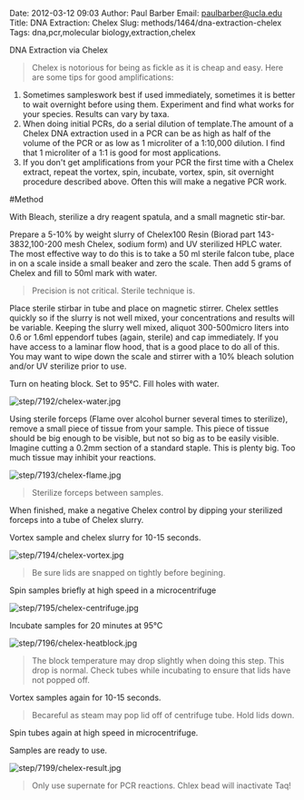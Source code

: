 Date: 2012-03-12 09:03
Author: Paul Barber
Email: paulbarber@ucla.edu
Title: DNA Extraction: Chelex
Slug: methods/1464/dna-extraction-chelex
Tags: dna,pcr,molecular biology,extraction,chelex

DNA Extraction via Chelex




>Chelex is notorious for being as fickle as it is cheap and easy. Here are some tips for good amplifications:
1. Sometimes sampleswork best if used immediately, sometimes it is better to wait overnight before using them. Experiment and find what works for your species. Results can vary by taxa.
2. When doing initial PCRs, do a serial dilution of template.The amount of a Chelex DNA extraction used in a PCR can be as high as half of the volume of the PCR or as low as 1 microliter of a 1:10,000 dilution. I find that 1 microliter of a 1:1 is good for most applications.
3. If you don't get amplifications from your PCR the first time with a Chelex extract, repeat the vortex, spin, incubate, vortex, spin, sit overnight procedure described above. Often this will make a negative PCR work.




#Method

With Bleach, sterilize a dry reagent spatula, and a small magnetic stir-bar.



 Prepare a 5-10% by weight slurry of Chelex100 Resin (Biorad part 143- 3832,100-200 mesh Chelex, sodium form) and UV sterilized HPLC water. The most effective way to do this is to take a 50 ml sterile falcon tube, place in on a scale inside a small beaker and zero the scale. Then add 5 grams of Chelex and fill to 50ml mark with water. 


>Precision is not critical. Sterile technique is.


Place sterile stirbar in tube and place on magnetic stirrer. Chelex settles quickly so if the slurry is not well mixed, your concentrations and results will be variable. Keeping the slurry well mixed, aliquot 300-500micro liters into 0.6 or 1.6ml eppendorf tubes (again, sterile) and cap immediately. If you have access to a laminar flow hood, that is a good place to do all of this. You may want to wipe down the scale and stirrer with a 10% bleach solution and/or UV sterilize prior to use.



Turn on heating block. Set to 95°C. Fill holes with water.

![step/7192/chelex-water.jpg](/static/images/step/7192/chelex-water.jpg)



Using sterile forceps (Flame over alcohol burner several times to sterilize), remove a small piece of tissue from your sample. This piece of tissue should be big enough to be visible, but not so big as to be easily visible. Imagine cutting a 0.2mm section of a standard staple. This is plenty big. Too much tissue may inhibit your reactions.

![step/7193/chelex-flame.jpg](/static/images/step/7193/chelex-flame.jpg)


>Sterilize forceps between samples.


When finished, make a negative Chelex control by dipping your sterilized forceps into a tube of Chelex slurry.



Vortex sample and chelex slurry for 10-15 seconds.

![step/7194/chelex-vortex.jpg](/static/images/step/7194/chelex-vortex.jpg)


>Be sure lids are snapped on tightly before begining.


Spin samples briefly at high speed in a microcentrifuge

![step/7195/chelex-centrifuge.jpg](/static/images/step/7195/chelex-centrifuge.jpg)



Incubate samples for 20 minutes at 95°C

![step/7196/chelex-heatblock.jpg](/static/images/step/7196/chelex-heatblock.jpg)


>The block temperature may drop slightly when doing this step. This drop is normal. Check tubes while incubating to ensure
that lids have not popped off.



Vortex samples again for 10-15 seconds.


>Becareful as steam may pop lid off of centrifuge tube. Hold lids down.


Spin tubes again at high speed in microcentrifuge.



Samples are ready to use. 

![step/7199/chelex-result.jpg](/static/images/step/7199/chelex-result.jpg)


>Only use supernate for PCR reactions. Chlex bead will inactivate Taq!




